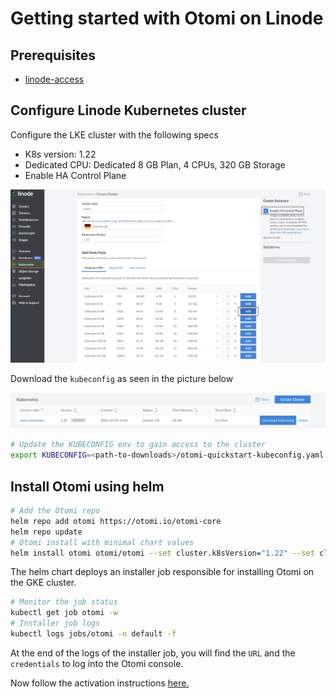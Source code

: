 # Getting started with Otomi on Linode

## Prerequisites

- [linode-access](https://cloud.linode.com/)

## Configure Linode Kubernetes cluster

Configure the LKE cluster with the following specs

- K8s version: 1.22
- Dedicated CPU: Dedicated 8 GB Plan, 4 CPUs, 320 GB Storage
- Enable HA Control Plane

<img src="./lke.png" alt="lke-config"/>

Download the `kubeconfig` as seen in the picture below

<img src="./download-kubeconfig.png" alt="kubeconfig"/>

```bash
# Update the KUBECONFIG env to gain access to the cluster
export KUBECONFIG=<path-to-downloads>/otomi-quickstart-kubeconfig.yaml
```

## Install Otomi using helm

```bash
# Add the Otomi repo
helm repo add otomi https://otomi.io/otomi-core
helm repo update
# Otomi install with minimal chart values
helm install otomi otomi/otomi --set cluster.k8sVersion="1.22" --set cluster.name=otomi-quickstart --set cluster.provider=custom
```

The helm chart deploys an installer job responsible for installing Otomi on the GKE cluster.

```bash
# Monitor the job status
kubectl get job otomi -w
# Installer job logs
kubectl logs jobs/otomi -n default -f
```

At the end of the logs of the installer job, you will find the `URL` and the `credentials` to log into the Otomi console.

Now follow the activation instructions [here.](https://otomi.io/docs/get-started/activation)
